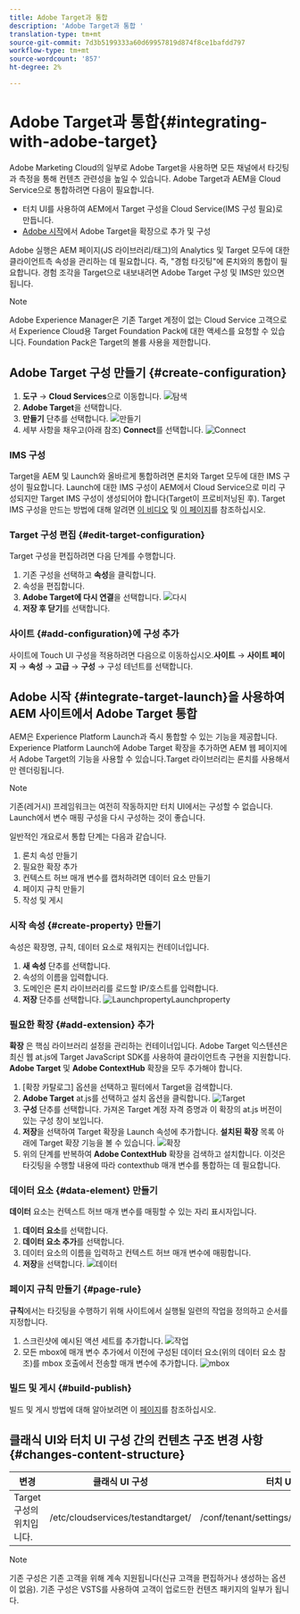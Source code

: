 ```yaml
---
title: Adobe Target과 통합
description: 'Adobe Target과 통합 '
translation-type: tm+mt
source-git-commit: 7d3b5199333a60d69957819d874f8ce1bafdd797
workflow-type: tm+mt
source-wordcount: '857'
ht-degree: 2%

---
```



# Adobe Target과 통합{#integrating-with-adobe-target}

Adobe Marketing Cloud의 일부로 Adobe Target을 사용하면 모든 채널에서 타깃팅과 측정을 통해 컨텐츠 관련성을 높일 수 있습니다. Adobe Target과 AEM을 Cloud Service으로 통합하려면 다음이 필요합니다.

* 터치 UI를 사용하여 AEM에서 Target 구성을 Cloud Service(IMS 구성 필요)로 만듭니다.
* [Adobe 시작](https://docs.adobe.com/content/help/en/launch/using/intro/get-started/quick-start.html)에서 Adobe Target을 확장으로 추가 및 구성

Adobe 실행은 AEM 페이지(JS 라이브러리/태그)의 Analytics 및 Target 모두에 대한 클라이언트측 속성을 관리하는 데 필요합니다. 즉, &quot;경험 타깃팅&quot;에 론치와의 통합이 필요합니다. 경험 조각을 Target으로 내보내려면 Adobe Target 구성 및 IMS만 있으면 됩니다.

>[!NOTE]
>
>Adobe Experience Manager은 기존 Target 계정이 없는 Cloud Service 고객으로서 Experience Cloud용 Target Foundation Pack에 대한 액세스를 요청할 수 있습니다. Foundation Pack은 Target의 볼륨 사용을 제한합니다.

## Adobe Target 구성 만들기 {#create-configuration}

1. **도구** → **Cloud Services**으로 이동합니다.
   ![탐색 ](assets/cloudservice1.png "탐색")
2. **Adobe Target**&#x200B;을 선택합니다.
3. **만들기** 단추를 선택합니다.
   ![만들기](assets/tenant1.png "만들기")
4. 세부 사항을 채우고(아래 참조) **Connect**를 선택합니다.
   ![](assets/open_screen1.png "Connect")

### IMS 구성

Target을 AEM 및 Launch와 올바르게 통합하려면 론치와 Target 모두에 대한 IMS 구성이 필요합니다. Launch에 대한 IMS 구성이 AEM에서 Cloud Service으로 미리 구성되지만 Target IMS 구성이 생성되어야 합니다(Target이 프로비저닝된 후). Target IMS 구성을 만드는 방법에 대해 알려면 [이 비디오](https://helpx.adobe.com/kr/experience-manager/kt/sites/using/aem-sites-target-standard-technical-video-understand.html) 및 [이 페이지](https://docs.adobe.com/content/help/en/experience-manager-65/administering/integration/integration-ims-adobe-io.html)를 참조하십시오.

### Target 구성 편집 {#edit-target-configuration}

Target 구성을 편집하려면 다음 단계를 수행합니다.

1. 기존 구성을 선택하고 **속성**&#x200B;을 클릭합니다.
2. 속성을 편집합니다.
3. **Adobe Target에 다시 연결**을 선택합니다.
   ![다시 ](assets/edit_config_page1.png "연결다시 연결")
4. **저장 후 닫기**&#x200B;를 선택합니다.

### 사이트 {#add-configuration}에 구성 추가

사이트에 Touch UI 구성을 적용하려면 다음으로 이동하십시오.**사이트** → **사이트 페이지** → **속성** → **고급** → **구성** → 구성 테넌트를 선택합니다.

## Adobe 시작 {#integrate-target-launch}을 사용하여 AEM 사이트에서 Adobe Target 통합

AEM은 Experience Platform Launch과 즉시 통합할 수 있는 기능을 제공합니다. Experience Platform Launch에 Adobe Target 확장을 추가하면 AEM 웹 페이지에서 Adobe Target의 기능을 사용할 수 있습니다.Target 라이브러리는 론치를 사용해서만 렌더링됩니다.

>[!NOTE]
>
>기존(레거시) 프레임워크는 여전히 작동하지만 터치 UI에서는 구성할 수 없습니다. Launch에서 변수 매핑 구성을 다시 구성하는 것이 좋습니다.

일반적인 개요로서 통합 단계는 다음과 같습니다.

1. 론치 속성 만들기
2. 필요한 확장 추가
3. 컨텍스트 허브 매개 변수를 캡처하려면 데이터 요소 만들기
4. 페이지 규칙 만들기
5. 작성 및 게시

### 시작 속성 {#create-property} 만들기

속성은 확장명, 규칙, 데이터 요소로 채워지는 컨테이너입니다.

1. **새 속성** 단추를 선택합니다.
2. 속성의 이름을 입력합니다.
3. 도메인은 론치 라이브러리를 로드할 IP/호스트를 입력합니다.
4. **저장** 단추를 선택합니다.
   ![](assets/properties_newproperty1.png "LaunchpropertyLaunchproperty")

### 필요한 확장 {#add-extension} 추가

**확장** 은 핵심 라이브러리 설정을 관리하는 컨테이너입니다. Adobe Target 익스텐션은 최신 웹 at.js에 Target JavaScript SDK를 사용하여 클라이언트측 구현을 지원합니다. **Adobe Target** 및 **Adobe ContextHub** 확장을 모두 추가해야 합니다.

1. [확장 카탈로그] 옵션을 선택하고 필터에서 Target을 검색합니다.
2. **Adobe Target** at.js를 선택하고 설치 옵션을 클릭합니다.
   ![Target ](assets/search_ext1.png "SearchTarget 검색")
3. **구성** 단추를 선택합니다. 가져온 Target 계정 자격 증명과 이 확장의 at.js 버전이 있는 구성 창이 보입니다.
4. **저장**&#x200B;을 선택하여 Target 확장을 Launch 속성에 추가합니다. **설치된 확장** 목록 아래에 Target 확장 기능을 볼 수 있습니다.
   ![확장 ](assets/configure_extension1.png "저장 확장 저장")
5. 위의 단계를 반복하여 **Adobe ContextHub** 확장을 검색하고 설치합니다. 이것은 타깃팅을 수행할 내용에 따라 contexthub 매개 변수를 통합하는 데 필요합니다.

### 데이터 요소 {#data-element} 만들기

**데이터** 요소는 컨텍스트 허브 매개 변수를 매핑할 수 있는 자리 표시자입니다.

1. **데이터 요소**&#x200B;를 선택합니다.
2. **데이터 요소 추가**&#x200B;를 선택합니다.
3. 데이터 요소의 이름을 입력하고 컨텍스트 허브 매개 변수에 매핑합니다.
4. **저장**을 선택합니다.
   ![데이터 ](assets/data_elem1.png "요소데이터 요소")

### 페이지 규칙 만들기 {#page-rule}

**규칙**&#x200B;에서는 타깃팅을 수행하기 위해 사이트에서 실행될 일련의 작업을 정의하고 순서를 지정합니다.

1. 스크린샷에 예시된 액션 세트를 추가합니다.
   ![작업 ](assets/rules1.png "동작")
2. 모든 mbox에 매개 변수 추가에서 이전에 구성된 데이터 요소(위의 데이터 요소 참조)를 mbox 호출에서 전송할 매개 변수에 추가합니다.
   ![mbox ](assets/map_data1.png "작업")

### 빌드 및 게시 {#build-publish}

빌드 및 게시 방법에 대해 알아보려면 이 [페이지](https://docs.adobe.com/content/help/en/experience-manager-learn/aem-target-tutorial/aem-target-implementation/using-launch-adobe-io.html)를 참조하십시오.

## 클래식 UI와 터치 UI 구성 간의 컨텐츠 구조 변경 사항 {#changes-content-structure}

| **변경** | **클래식 UI 구성** | **터치 UI 구성** | **결과** |
|---|---|---|---|
| Target 구성의 위치입니다. | /etc/cloudservices/testandtarget/ | /conf/tenant/settings/cloudservices/target | 이전 여러 구성이 /etc/cloudservices/testandtarget 아래에 있지만 이제 단일 구성이 임차인 아래에 있게 됩니다. |

>[!NOTE]
>
>기존 구성은 기존 고객을 위해 계속 지원됩니다(신규 고객을 편집하거나 생성하는 옵션이 없음). 기존 구성은 VSTS를 사용하여 고객이 업로드한 컨텐츠 패키지의 일부가 됩니다.
